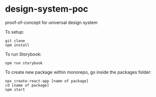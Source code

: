 # design-system-poc
proof-of-concept for universal design system

To setup:
```
git clone
npm install
```

To run Storybook:

`npm run storybook`

To create new package within monorepo, go inside the packages folder:

```
npx create-react-app [name of package]
cd [name of package]
npm start
```
